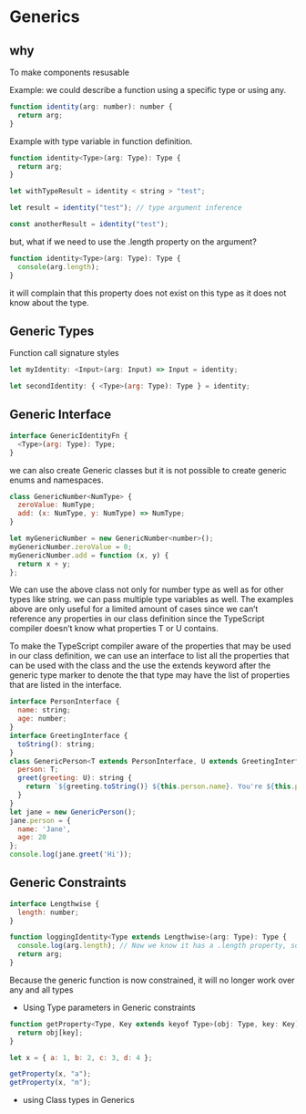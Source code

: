 # Generics

## why

To make components resusable

Example: we could describe a function using a specific type or using any.

```js
function identity(arg: number): number {
  return arg;
}
```

Example with type variable in function definition.

```js
function identity<Type>(arg: Type): Type {
  return arg;
}

let withTypeResult = identity < string > "test";

let result = identity("test"); // type argument inference

const anotherResult = identity("test");
```

but, what if we need to use the .length property on the argument?

```js
function identity<Type>(arg: Type): Type {
  console(arg.length);
}
```

it will complain that this property does not exist on this type as it does not know about the type.

## Generic Types

Function call signature styles

```js
let myIdentity: <Input>(arg: Input) => Input = identity;

let secondIdentity: { <Type>(arg: Type): Type } = identity;
```

## Generic Interface

```js
interface GenericIdentityFn {
  <Type>(arg: Type): Type;
}
```

we can also create Generic classes but it is not possible to create generic enums and namespaces.

```js
class GenericNumber<NumType> {
  zeroValue: NumType;
  add: (x: NumType, y: NumType) => NumType;
}

let myGenericNumber = new GenericNumber<number>();
myGenericNumber.zeroValue = 0;
myGenericNumber.add = function (x, y) {
  return x + y;
};
```

We can use the above class not only for number type as well as for other types like string.
we can pass multiple type variables as well. The examples above are only useful for a limited amount of cases since we can’t reference any properties in our class definition since the TypeScript compiler doesn’t know what properties T or U contains.

To make the TypeScript compiler aware of the properties that may be used in our class definition, we can use an interface to list all the properties that can be used with the class and the use the extends keyword after the generic type marker to denote the that type may have the list of properties that are listed in the interface.

```js
interface PersonInterface {
  name: string;
  age: number;
}
interface GreetingInterface {
  toString(): string;
}
class GenericPerson<T extends PersonInterface, U extends GreetingInterface> {
  person: T;
  greet(greeting: U): string {
    return `${greeting.toString()} ${this.person.name}. You're ${this.person.age} years old`;
  }
}
let jane = new GenericPerson();
jane.person = {
  name: 'Jane',
  age: 20
};
console.log(jane.greet('Hi'));
```

## Generic Constraints

```js
interface Lengthwise {
  length: number;
}

function loggingIdentity<Type extends Lengthwise>(arg: Type): Type {
  console.log(arg.length); // Now we know it has a .length property, so no more error
  return arg;
}
```

Because the generic function is now constrained, it will no longer work over any and all types

- Using Type parameters in Generic constraints

```js
function getProperty<Type, Key extends keyof Type>(obj: Type, key: Key) {
  return obj[key];
}

let x = { a: 1, b: 2, c: 3, d: 4 };

getProperty(x, "a");
getProperty(x, "m");
```

- using Class types in Generics
